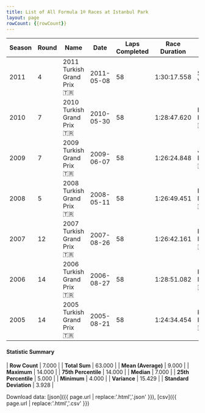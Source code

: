 ```yaml
---
title: List of All Formula 1® Races at Istanbul Park
layout: page
rowCount: {{rowCount}}
---
```


| Season | Round | Name | Date | Laps Completed | Race Duration | Winning Driver | Winning Constructor |
|--|--|--|--|--|--|--|--|
| 2011 | 4 | 2011 Turkish Grand Prix 🇹🇷 | 2011-05-08 | 58 | 1:30:17.558 | Sebastian Vettel 🇩🇪 | Red Bull 🇦🇹 |
| 2010 | 7 | 2010 Turkish Grand Prix 🇹🇷 | 2010-05-30 | 58 | 1:28:47.620 | Lewis Hamilton 🇬🇧 | McLaren 🇬🇧 |
| 2009 | 7 | 2009 Turkish Grand Prix 🇹🇷 | 2009-06-07 | 58 | 1:26:24.848 | Jenson Button 🇬🇧 | Brawn 🇬🇧 |
| 2008 | 5 | 2008 Turkish Grand Prix 🇹🇷 | 2008-05-11 | 58 | 1:26:49.451 | Felipe Massa 🇧🇷 | Ferrari 🇮🇹 |
| 2007 | 12 | 2007 Turkish Grand Prix 🇹🇷 | 2007-08-26 | 58 | 1:26:42.161 | Felipe Massa 🇧🇷 | Ferrari 🇮🇹 |
| 2006 | 14 | 2006 Turkish Grand Prix 🇹🇷 | 2006-08-27 | 58 | 1:28:51.082 | Felipe Massa 🇧🇷 | Ferrari 🇮🇹 |
| 2005 | 14 | 2005 Turkish Grand Prix 🇹🇷 | 2005-08-21 | 58 | 1:24:34.454 | Kimi Räikkönen 🇫🇮 | McLaren 🇬🇧 |

#### Statistic Summary

| **Row Count** | 7.000 |
| **Total Sum** | 63.000 |
| **Mean (Average)** | 9.000 |
| **Maximum** | 14.000 |
| **75th Percentile** | 14.000 |
| **Median** | 7.000 |
| **25th Percentile** | 5.000 |
| **Minimum** | 4.000 |
| **Variance** | 15.429 |
| **Standard Deviation** | 3.928 |

Download data: [json]({{ page.url | replace:'.html','.json' }}), [csv]({{ page.url | replace:'.html','.csv' }})
